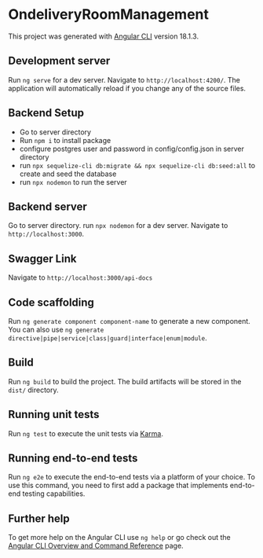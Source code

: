 # OndeliveryRoomManagement

This project was generated with [Angular CLI](https://github.com/angular/angular-cli) version 18.1.3.

## Development server

Run `ng serve` for a dev server. Navigate to `http://localhost:4200/`. The application will automatically reload if you change any of the source files.

## Backend Setup
- Go to server directory
- Run `npm i` to install package
- configure postgres user and password in config/config.json in server directory
- run `npx sequelize-cli db:migrate && npx sequelize-cli db:seed:all` to create and seed the database
- run `npx nodemon` to run the server

## Backend server

Go to server directory. run `npx nodemon` for a dev server. Navigate to `http://localhost:3000`.

## Swagger Link

Navigate to `http://localhost:3000/api-docs`

## Code scaffolding

Run `ng generate component component-name` to generate a new component. You can also use `ng generate directive|pipe|service|class|guard|interface|enum|module`.

## Build

Run `ng build` to build the project. The build artifacts will be stored in the `dist/` directory.

## Running unit tests

Run `ng test` to execute the unit tests via [Karma](https://karma-runner.github.io).

## Running end-to-end tests

Run `ng e2e` to execute the end-to-end tests via a platform of your choice. To use this command, you need to first add a package that implements end-to-end testing capabilities.

## Further help

To get more help on the Angular CLI use `ng help` or go check out the [Angular CLI Overview and Command Reference](https://angular.dev/tools/cli) page.

